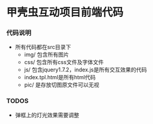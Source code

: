 # 甲壳虫互动项目前端代码

### 代码说明

+ 所有代码都在src目录下
	+ img/ 包含所有图片
	+ css/ 包含所有css文件及字体文件
	+ js/ 包含jquery1.7.2，index.js是所有交互效果的代码
	+ index.tpl.html是所有html代码
	+ pic/ 是存放切图原文件可以无视

### TODOS

+ 弹框上的灯光效果需要调整
